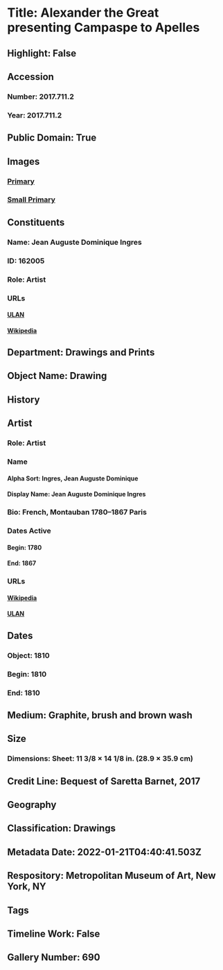 # Title: Alexander the Great presenting Campaspe to Apelles
## Highlight: False
## Accession
### Number: 2017.711.2
### Year: 2017.711.2
## Public Domain: True
## Images
### [Primary](https://images.metmuseum.org/CRDImages/dp/original/DP878725.jpg)
### [Small Primary](https://images.metmuseum.org/CRDImages/dp/web-large/DP878725.jpg)
## Constituents
### Name: Jean Auguste Dominique Ingres
### ID: 162005
### Role: Artist
### URLs
#### [ULAN](http://vocab.getty.edu/page/ulan/500028037)
#### [Wikipedia](https://www.wikidata.org/wiki/Q23380)
## Department: Drawings and Prints
## Object Name: Drawing
## History
## Artist
### Role: Artist
### Name
#### Alpha Sort: Ingres, Jean Auguste Dominique
#### Display Name: Jean Auguste Dominique Ingres
### Bio: French, Montauban 1780–1867 Paris
### Dates Active
#### Begin: 1780
#### End: 1867
### URLs
#### [Wikipedia](https://www.wikidata.org/wiki/Q23380)
#### [ULAN](http://vocab.getty.edu/page/ulan/500028037)
## Dates
### Object: 1810
### Begin: 1810
### End: 1810
## Medium: Graphite, brush and brown wash
## Size
### Dimensions: Sheet: 11 3/8 × 14 1/8 in. (28.9 × 35.9 cm)
## Credit Line: Bequest of Saretta Barnet, 2017
## Geography
## Classification: Drawings
## Metadata Date: 2022-01-21T04:40:41.503Z
## Respository: Metropolitan Museum of Art, New York, NY
## Tags
## Timeline Work: False
## Gallery Number: 690